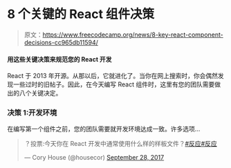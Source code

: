 # 8 个关键的 React 组件决策

> 原文：<https://www.freecodecamp.org/news/8-key-react-component-decisions-cc965db11594/>

#### 用这些关键决策来规范您的 React 开发

React 于 2013 年开源。从那以后，它就进化了。当你在网上搜索时，你会偶然发现一些过时的旧帖子。因此，在今天编写 React 组件时，这里有您的团队需要做出的八个关键决定。

### 决策 1:开发环境

在编写第一个组件之前，您的团队需要就开发环境达成一致。许多选项…

> ？投票:今天你在 React 开发中通常使用什么样的样板文件？[#反应](https://twitter.com/hashtag/react?src=hash&ref_src=twsrc%5Etfw)[#反应](https://twitter.com/hashtag/reactjs?src=hash&ref_src=twsrc%5Etfw)
> 
> — Cory House (@housecor) [September 28, 2017](https://twitter.com/housecor/status/913382440911212545?ref_src=twsrc%5Etfw)